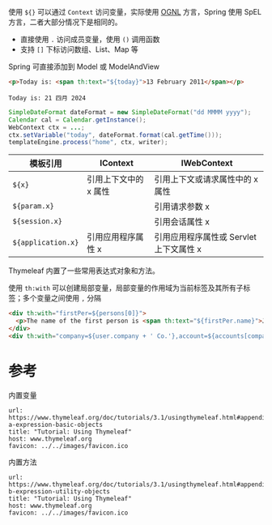 使用 `${}` 可以通过 `Context` 访问变量，实际使用 [OGNL](https://commons.apache.org/dormant/commons-ognl/) 方言，Spring 使用 SpEL 方言，二者大部分情况下是相同的。

* 直接使用 `.` 访问成员变量，使用 `()` 调用函数
* 支持 `[]` 下标访问数组、List、Map 等

Spring 可直接添加到 Model 或 ModelAndView

```html
<p>Today is: <span th:text="${today}">13 February 2011</span></p>
```

```
Today is: 21 四月 2024
```

```java
SimpleDateFormat dateFormat = new SimpleDateFormat("dd MMMM yyyy");
Calendar cal = Calendar.getInstance();
WebContext ctx = ...;
ctx.setVariable("today", dateFormat.format(cal.getTime()));
templateEngine.process("home", ctx, writer);
```

|模板引用|IContext|IWebContext|
| ----------| -----------------------| -----------------------------------------|
|`${x}`|引用上下文中的 x 属性|引用上下文或请求属性中的 x 属性|
|`${param.x}`||引用请求参数 x|
|`${session.x}`||引用会话属性 x|
|`${application.x}`|引用应用程序属性 x|引用应用程序属性或 Servlet 上下文属性 x|

Thymeleaf 内置了一些常用表达式对象和方法。

使用 `th:with` 可以创建局部变量，局部变量的作用域为当前标签及其所有子标签；多个变量之间使用 `,` 分隔

```html
<div th:with="firstPer=${persons[0]}">
  <p>The name of the first person is <span th:text="${firstPer.name}">Julius Caesar</span>.</p>
</div>
<div th:with="company=${user.company + ' Co.'},account=${accounts[company]}">...</div>
```
# 参考

内置变量

```cardlink
url: https://www.thymeleaf.org/doc/tutorials/3.1/usingthymeleaf.html#appendix-a-expression-basic-objects
title: "Tutorial: Using Thymeleaf"
host: www.thymeleaf.org
favicon: ../../images/favicon.ico
```

内置方法

```cardlink
url: https://www.thymeleaf.org/doc/tutorials/3.1/usingthymeleaf.html#appendix-b-expression-utility-objects
title: "Tutorial: Using Thymeleaf"
host: www.thymeleaf.org
favicon: ../../images/favicon.ico
```
